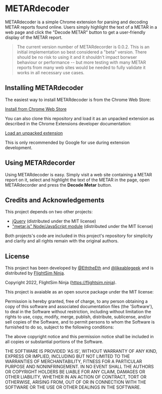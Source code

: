 # METARdecoder

METARdecoder is a simple Chrome extension for parsing and decoding METAR reports found online. Users simply highlight the text of a METAR in a web page and click the "Decode METAR" button to get a user-friendly display of the METAR report.

> The current version number of METARdecorder is 0.0.2. This is an initial implementation so best considered a "beta" version. There should be no risk to using it and it shouldn't impact borwser behaviour or performance -- but more testing with many METAR reports from many web sites would be needed to fully validate it works in all necessary use cases.

## Installing METARdecoder

The easiest way to install METARdecoder is from the Chrome Web Store:

[Install from Chrome Web Store](https://chrome.google.com/webstore/detail/metar-decoder/bbjmdeidjfgbeflcdompdiglpmdpbhhm)

You can also clone this repository and load it as an unpacked extension as described in the Chrome Extensions developer documentation:

[Load an unpacked extension](https://developer.chrome.com/docs/extensions/mv3/getstarted/#unpacked)

This is only recommended by Google for use during extension development.

## Using METARdecorder

Using METARdecoder is easy. Simply visit a web site containing a METAR report on it, select and highlight the text of the METAR in the page, open METARdecorder and press the **Decode Metar** button.

## Credits and Acknowledgements

This project depends on two other projects:

* [jQuery](https://jquery.com/) (distributed under the MIT license)
* ["metar.js" Node/JavaScript module](https://github.com/skydivejkl/metar.js) (distributed under the MIT license)

Both projects's code are included in this project's repository for simplicity and clarity and all rights remain with the original authors.

## License

This project has been developed by [@EththeEth](https://github.com/EththeEth) and [@likeablegeek](https://likeablegeek.com) and is distributed by [FlightSim Ninja](https://flightsim.ninja).

Copyright 2022, FlightSim Ninja (https://flightsim.ninja).

This project is avaiable as an open source package under the MIT license:

Permission is hereby granted, free of charge, to any person obtaining
a copy of this software and associated documentation files (the
'Software'), to deal in the Software without restriction, including
without limitation the rights to use, copy, modify, merge, publish,
distribute, sublicense, and/or sell copies of the Software, and to
permit persons to whom the Software is furnished to do so, subject to
the following conditions:

The above copyright notice and this permission notice shall be
included in all copies or substantial portions of the Software.

THE SOFTWARE IS PROVIDED 'AS IS', WITHOUT WARRANTY OF ANY KIND,
EXPRESS OR IMPLIED, INCLUDING BUT NOT LIMITED TO THE WARRANTIES OF
MERCHANTABILITY, FITNESS FOR A PARTICULAR PURPOSE AND NONINFRINGEMENT.
IN NO EVENT SHALL THE AUTHORS OR COPYRIGHT HOLDERS BE LIABLE FOR ANY
CLAIM, DAMAGES OR OTHER LIABILITY, WHETHER IN AN ACTION OF CONTRACT,
TORT OR OTHERWISE, ARISING FROM, OUT OF OR IN CONNECTION WITH THE
SOFTWARE OR THE USE OR OTHER DEALINGS IN THE SOFTWARE.
